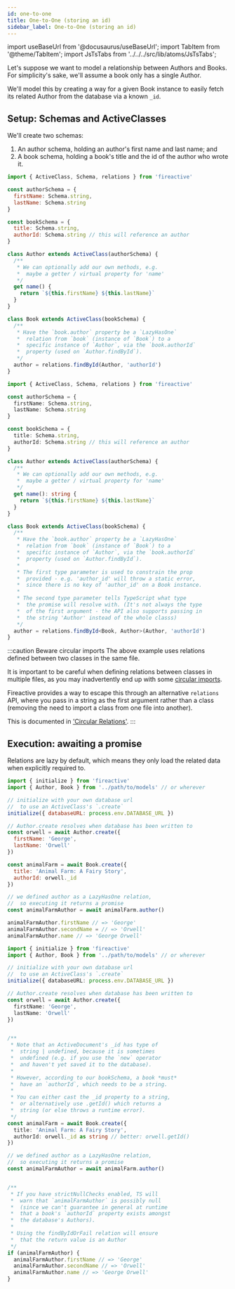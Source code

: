 ```yaml
---
id: one-to-one
title: One-to-One (storing an id)
sidebar_label: One-to-One (storing an id)
---
```


import useBaseUrl from '@docusaurus/useBaseUrl';
import TabItem from '@theme/TabItem';
import JsTsTabs from '../../../src/lib/atoms/JsTsTabs';

Let's suppose we want to model a relationship between Authors and Books. For simplicity's sake, we'll assume a book only has a single Author.

We'll model this by creating a way for a given Book instance to easily fetch its related Author from the database via a known `_id`.

## Setup: Schemas and ActiveClasses

We'll create two schemas:

1. An author schema, holding an author's first name and last name; and
2. A book schema, holding a book's title and the id of the author who wrote it.

<JsTsTabs>
<TabItem value="js">

```js
import { ActiveClass, Schema, relations } from 'fireactive'

const authorSchema = {
  firstName: Schema.string,
  lastName: Schema.string
}

const bookSchema = {
  title: Schema.string,
  authorId: Schema.string // this will reference an author
}

class Author extends ActiveClass(authorSchema) {
  /**
   * We can optionally add our own methods, e.g.
   *  maybe a getter / virtual property for 'name'
   */ 
  get name() {
    return `${this.firstName} ${this.lastName}`
  }
}

class Book extends ActiveClass(bookSchema) {
  /**
   * Have the `book.author` property be a `LazyHasOne`
   *  relation from `book` (instance of `Book`) to a
   *  specific instance of `Author`, via the `book.authorId`
   *  property (used on `Author.findById`).
   */
  author = relations.findById(Author, 'authorId')
}
```

</TabItem>
<TabItem value="ts">

```ts
import { ActiveClass, Schema, relations } from 'fireactive'

const authorSchema = {
  firstName: Schema.string,
  lastName: Schema.string
}

const bookSchema = {
  title: Schema.string,
  authorId: Schema.string // this will reference an author
}

class Author extends ActiveClass(authorSchema) {
  /**
   * We can optionally add our own methods, e.g.
   *  maybe a getter / virtual property for 'name'
   */ 
  get name(): string {
    return `${this.firstName} ${this.lastName}`
  }
}

class Book extends ActiveClass(bookSchema) {
  /**
   * Have the `book.author` property be a `LazyHasOne`
   *  relation from `book` (instance of `Book`) to a
   *  specific instance of `Author`, via the `book.authorId`
   *  property (used on `Author.findById`).
   * 
   * The first type parameter is used to constrain the prop
   *  provided - e.g. 'author_id' will throw a static error,
   *  since there is no key of 'author_id' on a Book instance.
   * 
   * The second type parameter tells TypeScript what type
   *  the promise will resolve with. (It's not always the type
   *  of the first argument - the API also supports passing in
   *  the string 'Author' instead of the whole classs)
   */
  author = relations.findById<Book, Author>(Author, 'authorId')
}
```

</TabItem>
</JsTsTabs>

:::caution Beware circular imports
The above example uses relations defined between two classes in the same file.

It is important to be careful when defining relations between classes in multiple files, as you may inadvertently end up with some [circular imports](https://stackoverflow.com/questions/38841469/how-to-fix-this-es6-module-circular-dependency).

Fireactive provides a way to escape this through an alternative `relations` API, where you pass in a string as the first argument rather than a class (removing the need to import a class from one file into another).

This is documented in ['Circular Relations'](circular-relations.md).
:::

## Execution: awaiting a promise

Relations are lazy by default, which means they only load the related data when explicitly required to. 

<JsTsTabs>
<TabItem value="js">

```js
import { initialize } from 'fireactive'
import { Author, Book } from '../path/to/models' // or wherever

// initialize with your own database url
//  to use an ActiveClass's `.create` 
initialize({ databaseURL: process.env.DATABASE_URL })

// Author.create resolves when database has been written to
const orwell = await Author.create({
  firstName: 'George',
  lastName: 'Orwell'
})

const animalFarm = await Book.create({
  title: 'Animal Farm: A Fairy Story',
  authorId: orwell._id
})

// we defined author as a LazyHasOne relation,
//  so executing it returns a promise
const animalFarmAuthor = await animalFarm.author()

animalFarmAuthor.firstName // => 'George'
animalFarmAuthor.secondName = // => 'Orwell'
animalFarmAuthor.name // => 'George Orwell'
```

</TabItem>
<TabItem value="ts">

```ts
import { initialize } from 'fireactive'
import { Author, Book } from '../path/to/models' // or wherever

// initialize with your own database url
//  to use an ActiveClass's `.create` 
initialize({ databaseURL: process.env.DATABASE_URL })

// Author.create resolves when database has been written to
const orwell = await Author.create({
  firstName: 'George',
  lastName: 'Orwell'
})


/**
 * Note that an ActiveDocument's _id has type of
 *  string | undefined, because it is sometimes
 *  undefined (e.g. if you use the `new` operator
 *  and haven't yet saved it to the database).
 * 
 * However, according to our bookSchema, a book *must*
 *  have an `authorId`, which needs to be a string.
 * 
 * You can either cast the _id property to a string,
 *  or alternatively use .getId() which returns a
 *  string (or else throws a runtime error).
 */ 
const animalFarm = await Book.create({
  title: 'Animal Farm: A Fairy Story',
  authorId: orwell._id as string // better: orwell.getId()
})

// we defined author as a LazyHasOne relation,
//  so executing it returns a promise
const animalFarmAuthor = await animalFarm.author()


/**
 * If you have strictNullChecks enabled, TS will
 *  warn that `animalFarmAuthor` is possibly null
 *  (since we can't guarantee in general at runtime
 *  that a book's `authorId` property exists amongst
 *  the database's Authors).
 * 
 * Using the findByIdOrFail relation will ensure
 *  that the return value is an Author
 */ 
if (animalFarmAuthor) {
  animalFarmAuthor.firstName // => 'George'
  animalFarmAuthor.secondName // => 'Orwell'
  animalFarmAuthor.name // => 'George Orwell'
}
```

</TabItem>
</JsTsTabs>
